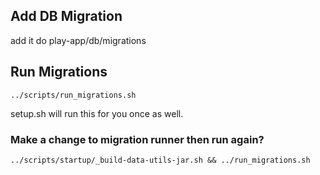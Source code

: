 ## Add DB Migration
add it do play-app/db/migrations

## Run Migrations
```
../scripts/run_migrations.sh
```
setup.sh will run this for you once as well.

### Make a change to migration runner then run again?
```
../scripts/startup/_build-data-utils-jar.sh && ../run_migrations.sh
```

